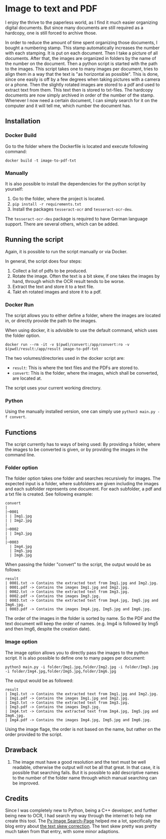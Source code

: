 # Image to text and PDF

I enjoy the thrive to the paperless world, as I find it much easier organizing digital documents. But since many documents are still required as a hardcopy, one is still forced to archive those.

In order to reduce the amount of time spent organizing those documents, I bought a numbering stamp. This stamp automatically increases the number with each stamping. It is put on each document. Then I take a picture of all documents. After that, the images are organized in folders by the name of the number on the document. Then a python script is started with the path to the images. This script takes one to many images per document, tries to align them in a way that the text is "as horizontal as possible". This is done, since one easily is off by a few degrees when taking pictures with a camera or a phone. Then the slightly rotated images are stored to a pdf and used to extract text from them. This text then is stored to txt-files. The hardcopy documents are now simply archived in order of the number of the stamp. Whenever I now need a certain document, I can simply search for it on the computer and it will tell me, which number the document has.

## Installation

### Docker Build

Go to the folder where the Dockerfile is located and execute following command:

```docker build -t image-to-pdf-txt```

### Manually

It is also possible to install the dependencies for the python script by yourself:

1. Go to the folder, where the project is located.
2. ```pip install -r requirements.txt```
3. Install the packages ```tesseract-ocr``` and ```tesseract-ocr-deu```.  

The ```tesseract-ocr-deu``` package is required to have German language support. There are several others, which can be added.

## Running the script

Again, it is possible to run the script manually or via Docker.

In general, the script does four steps:
1. Collect a list of pdfs to be produced.
2. Rotate the image. Often the text is a bit skew, if one takes the images by hand, through which the OCR result tends to be worse.
3. Extract the text and store it to a text file.
4. Takt eh rotated images and store it to a pdf.

### Docker Run

The script allows you to either define a folder, where the images are located in, or directly provide the path to the images.

When using docker, it is advisible to use the default command, which uses the folder option.

```docker run --rm -it -v $(pwd)/convert:/app/convert:ro -v $(pwd)/result:/app/result image-to-pdf-txt```

The two volumes/directories used in the docker script are:

- ```result```: This is where the text files and the PDFs are stored to.
- ```convert```: This is the folder, where the images, which shall be converted, are located at.

The script uses your current working directory.

### Python

Using the manually installed version, one can simply use ```python3 main.py -f convert```.

## Functions

The script currently has to ways of being used: By providing a folder, where the images to be converted is given, or by providing the images in the command line.

### Folder option

The folder option takes one folder and searches recursively for images. The expected input is a folder, where subfolders are given including the images and each subfolder represents one document. For each subfolder, a pdf and a txt file is created. See following example:

```
convert
|
|─0001
| | Img1.jpg
| | Img2.jpg
|
|─0002
| | Img3.jpg
|
|─0003
  | Img4.jpg
  | Img5.jpg
  | Img6.jpg
```

When passing the folder "convert" to the script, the output would be as follows:

```
result
| 0001.txt -> Contains the extracted text from Img1.jpg and Img2.jpg.
| 0001.pdf -> Contains the images Img1.jpg and Img2.jpg.
| 0002.txt -> Contains the extracted text from Img3.jpg.
| 0002.pdf -> Contains the images Img3.jpg.
| 0003.txt -> Contains the extracted text from Img4.jpg, Img5.jpg and Img6.jpg.
| 0003.pdf -> Contains the images Img4.jpg, Img5.jpg and Img6.jpg.
```

The order of the images in the folder is sorted by name. So the PDF and the text document will keep the order of names. (e.g. Img4 is followed by Img5 and then Img6, despite the creation date).

### Image option

The image option allows you to directly pass the images to the python script. It is also possible to define one to many pages per document:

```python3 main.py -i folder/Img1.jpg,folder/Img2.jpg -i folder/Img3.jpg -i folder/Img4.jpg,folder/Img5.jpg,folder/Img6.jpg```

The output would be as followed:

```
result
| Img1.txt -> Contains the extracted text from Img1.jpg and Img2.jpg.
| Img1.pdf -> Contains the images Img1.jpg and Img2.jpg.
| Img3.txt -> Contains the extracted text from Img3.jpg.
| Img3.pdf -> Contains the images Img3.jpg.
| Img4.txt -> Contains the extracted text from Img4.jpg, Img5.jpg and Img6.jpg.
| Img4.pdf -> Contains the images Img4.jpg, Img5.jpg and Img6.jpg.
```

Using the image flage, the order is not based on the name, but rather on the order provided to the script.

## Drawback

1. The image must have a good resolution and the text must be well readable, otherwise the output will not be all that great. In that case, it is possible that searching fails. But it is possible to add descriptive names to the number of the folder name through which manual searching can be improved.

## Credits

Since I was completely new to Python, being a C++ developer, and further being new to OCR, I had search my way through the internet to help me create this tool. The [Py Image Search-Page](https://www.pyimagesearch.com/) helped me a lot, specifically the blog entry about [the text skew correction](https://www.pyimagesearch.com/2017/02/20/text-skew-correction-opencv-python/). The text skew pretty was pretty much taken from that entry, with some minor adaptions.
